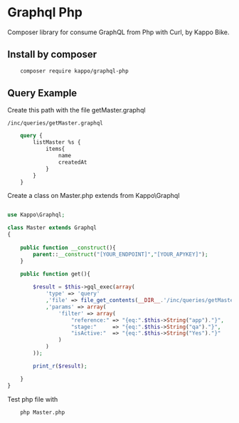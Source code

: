 # Graphql Php
Composer library for consume GraphQL from Php with Curl, by Kappo Bike.

## Install by composer

```bash
    composer require kappo/graphql-php
```

## Query Example

Create this path with the file getMaster.graphql
```path
/inc/queries/getMaster.graphql
```
```graphql
    query {  
        listMaster %s {
            items{
                name
                createdAt
            }
        }
    }
```

Create a class on Master.php extends from Kappo\Graphql
```php

use Kappo\Graphql;

class Master extends Graphql
{
    
    public function __construct(){
        parent::__construct("[YOUR_ENDPOINT]","[YOUR_APYKEY]");
    }

    public function get(){
        
        $result = $this->gql_exec(array(
            'type' => 'query'
            ,'file' => file_get_contents(__DIR__.'/inc/queries/getMaster.graphql',true)
            ,'params' => array(
                'filter' => array(
                    "reference:" => "{eq:".$this->String("app")."}",
                    "stage:"     => "{eq:".$this->String("qa")."}",
                    "isActive:"  => "{eq:".$this->String("Yes")."}"
                )
            )
        ));

        print_r($result);

    }
}
```

Test php file with

```bash
    php Master.php
```
